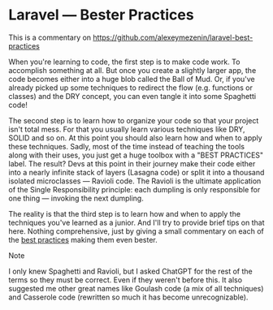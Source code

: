 # Laravel — Bester Practices

This is a commentary on https://github.com/alexeymezenin/laravel-best-practices 

When you're learning to code, the first step is to make code work. To accomplish something at all.
But once you create a slightly larger app, the code becomes either into a huge blob called the Ball of Mud.
Or, if you've already picked up some techniques to redirect the flow (e.g. functions or classes) and the DRY concept, you can even tangle it into some Spaghetti code!

The second step is to learn how to organize your code so that your project isn't total mess.
For that you usually learn various techniques like DRY, SOLID and so on.
At this point you should also learn how and when to apply these techniques.
Sadly, most of the time instead of teaching the tools along with their uses, you just get a huge toolbox with a "BEST PRACTICES" label.
The result? Devs at this point in their journey make their code either into a nearly infinite stack of layers (Lasagna code) or split it into a thousand isolated microclasses — Ravioli code.
The Ravioli is the ultimate application of the Single Responsibility principle: each dumpling is only responsible for one thing — invoking the next dumpling.

The reality is that the third step is to learn how and when to apply the techniques you've learned as a junior.
And I'll try to provide brief tips on that here.
Nothing comprehensive, just by giving a small commentary on each of the [best practices](https://github.com/alexeymezenin/laravel-best-practices) making them even bester.

> [!NOTE]  
> I only knew Spaghetti and Ravioli, but I asked ChatGPT for the rest of the terms so they must be correct.
> Even if they weren't before this.
> It also suggested me other great names like Goulash code (a mix of all techniques) and Casserole code (rewritten so much it has become unrecognizable).
